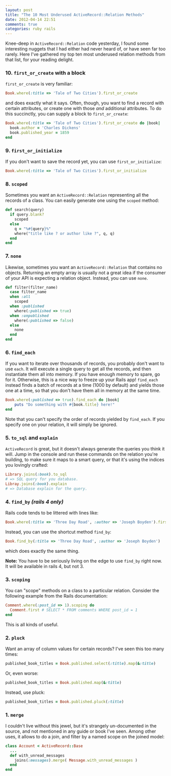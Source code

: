 ```yaml
---
layout: post
title: "The 10 Most Underused ActiveRecord::Relation Methods"
date: 2012-04-14 22:51
comments: true
categories: ruby rails
---
```


Knee-deep in `ActiveRecord::Relation` code yesterday, I found some interesting nuggets that I had either had never heard of, or have seen far too rarely. Here I've gathered my top ten most underused relation methods from that list, for your reading delight.

<!-- more -->

### 10. `first_or_create` with a block

`first_or_create` is very familiar:

```ruby
Book.where(:title => 'Tale of Two Cities').first_or_create
```

and does exactly what it says. Often, though, you want to find a record with certain attributes, or create one with those _and_ additional attributes. To do this succinctly, you can supply a block to `first_or_create`:

```ruby
Book.where(:title => 'Tale of Two Cities').first_or_create do |book|
  book.author = 'Charles Dickens'
  book.published_year = 1859
end
```

### 9. `first_or_initialize`

If you don't want to save the record yet, you can use `first_or_initialize`:

```ruby
Book.where(:title => 'Tale of Two Cities').first_or_initialize
```

### 8. `scoped`

Sometimes you want an `ActiveRecord::Relation` representing all the records of a class. You can easily generate one using the `scoped` method:

```ruby
def search(query)
  if query.blank?
    scoped
  else
    q = "%#{query}%"
    where("title like ? or author like ?", q, q)
  end
end
```

### 7. `none`

Likewise, sometimes you want an `ActiveRecord::Relation` that contains no objects. Returning an empty array is usually not a great idea if the consumer of your API is expecting a relation object. Instead, you can use `none`.

```ruby
def filter(filter_name)
  case filter_name
  when :all
    scoped
  when :published
    where(:published => true)
  when :unpublished
    where(:published => false)
  else
    none
  end
end
```

### 6. `find_each`

If you want to iterate over thousands of records, you probably don't want to use `each`. It will execute a single query to get all the records, and then instantiate them all into memory. If you have enough memory to spare, go for it. Otherwise, this is a nice way to freeze up your Rails app! `find_each` instead finds a batch of records at a time (1000 by default) and yields those one at a time, so that you don't have them all in memory at the same time.

```ruby
Book.where(:published => true).find_each do |book|
	puts "Do something with #{book.title} here!"
end
```

Note that you can't specify the order of records yielded by `find_each`. If you specify one on your relation, it will simply be ignored.

### 5. `to_sql` and `explain`

`ActiveRecord` is great, but it doesn't always generate the queries you think it will. Jump in the console and run these commands on the relation you're building, to make sure it maps to a smart query, or that it's using the indices you lovingly crafted:

```ruby
Library.joins(:book).to_sql
# => SQL query for you database.
Libray.joins(:book).explain
# => Database explain for the query.
```

### 4. `find_by` *(rails 4 only)*

Rails code tends to be littered with lines like:

```ruby
Book.where(:title => 'Three Day Road', :author => 'Joseph Boyden').first
```

Instead, you can use the shortcut method `find_by`:

```ruby
Book.find_by(:title => 'Three Day Road', :author => 'Joseph Boyden')
```

which does exactly the same thing.

**Note:**  You have to be seriously living on the edge to use `find_by` right now. It will be available in rails 4, but not 3.

### 3. `scoping`

You can "scope" methods on a class to a particular relation. Consider the following example from the Rails documentation:

```ruby
Comment.where(:post_id => 1).scoping do
  Comment.first # SELECT * FROM comments WHERE post_id = 1
end
```

This is all kinds of useful.

### 2. `pluck`

Want an array of column values for certain records? I've seen this too many times:

```ruby
published_book_titles = Book.published.select(:title).map(&:title)
```

Or, even worse:

```ruby
published_book_titles = Book.published.map(&:title)
```

Instead, use pluck:

```ruby
published_book_titles = Book.published.pluck(:title)
```

### 1. `merge`

I couldn't live without this jewel, but it's strangely un-documented in the source, and not mentioned in any guide or book I've seen. Among other uses, it allows to do a join, and filter by a named scope on the joined model:

```ruby
class Account < ActiveRecord::Base
  ...
  def with_unread_messages
    joins(:messages).merge( Message.with_unread_messages )
  end
end
```